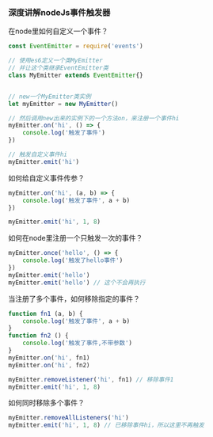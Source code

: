 ### 深度讲解nodeJs事件触发器

在node里如何自定义一个事件？
```js
const EventEmitter = require('events')

// 使用es6定义一个类MyEmitter
// 并让这个类继承EventEmitter类
class MyEmitter extends EventEmitter{}


// new一个MyEmitter类实例
let myEmitter = new MyEmitter()

// 然后调用new出来的实例下的一个方法on，来注册一个事件hi
myEmitter.on('hi', () => {
    console.log('触发了事件')
})

// 触发自定义事件hi
myEmitter.emit('hi')
```
如何给自定义事件传参？
```js
myEmitter.on('hi', (a, b) => {
    console.log('触发了事件', a + b)
})

myEmitter.emit('hi', 1, 8)
```
如何在node里注册一个只触发一次的事件？
```js
myEmitter.once('hello', () => {
    console.log('触发了hello事件')
})
myEmitter.emit('hello')
myEmitter.emit('hello') // 这个不会再执行
```
当注册了多个事件，如何移除指定的事件？

```js
function fn1 (a, b) {
    console.log('触发了事件', a + b)
}
function fn2 () {
    console.log('触发了事件,不带参数')
}
myEmitter.on('hi', fn1)
myEmitter.on('hi', fn2)

myEmitter.removeListener('hi', fn1) // 移除事件1
myEmitter.emit('hi', 1, 8)
```
如何同时移除多个事件？
```js
myEmitter.removeAllListeners('hi')
myEmitter.emit('hi', 1, 8) // 已移除事件hi，所以这里不再触发
```